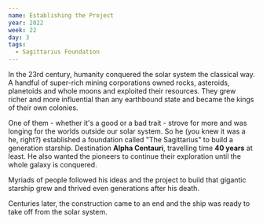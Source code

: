```yaml
---
name: Establishing the Project
year: 2022
week: 22
day: 3
tags:
  - Sagittarius Foundation
---
```


In the 23rd century, humanity conquered the solar system the classical way. A
handful of super-rich mining corporations owned rocks, asteroids, planetoids and
whole moons and exploited their resources. They grew richer and more influential
than any earthbound state and became the kings of their own colonies.

One of them - whether it's a good or a bad trait - strove for more and was
longing for the worlds outside our solar system. So he (you knew it was a he,
right?) established a foundation called "The Sagittarius" to build a generation
starship. Destination **Alpha Centauri**, travelling time **40 years** at least.
He also wanted the pioneers to continue their exploration until the whole galaxy
is conquered.

Myriads of people followed his ideas and the project to build that gigantic
starship grew and thrived even generations after his death.

Centuries later, the construction came to an end and the ship was ready to take
off from the solar system.
